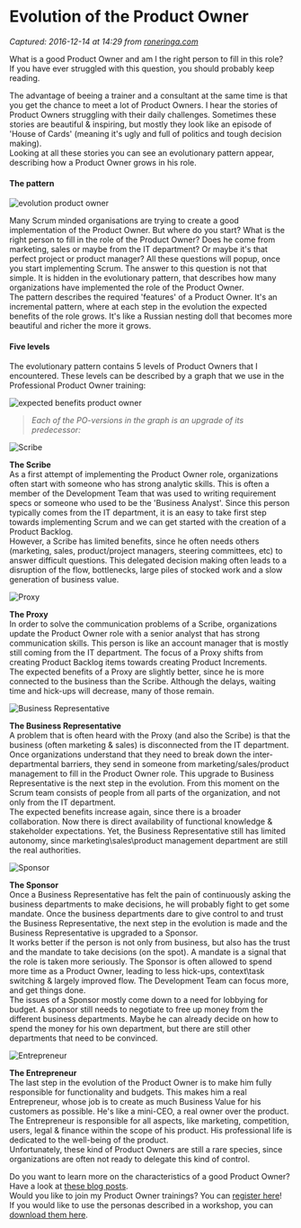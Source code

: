# Evolution of the Product Owner

_Captured: 2016-12-14 at 14:29 from [roneringa.com](http://roneringa.com/evolution-product-owner/)_

What is a good Product Owner and am I the right person to fill in this role?  
If you have ever struggled with this question, you should probably keep reading.

The advantage of beeing a trainer and a consultant at the same time is that you get the chance to meet a lot of Product Owners. I hear the stories of Product Owners struggling with their daily challenges. Sometimes these stories are beautiful & inspiring, but mostly they look like an episode of 'House of Cards' (meaning it's ugly and full of politics and tough decision making).  
Looking at all these stories you can see an evolutionary pattern appear, describing how a Product Owner grows in his role.

#### The pattern

![evolution product owner](https://i2.wp.com/roneringa.com/wp-content/uploads/2016/06/Matrushka.jpg?resize=300%2C150)

Many Scrum minded organisations are trying to create a good implementation of the Product Owner. But where do you start? What is the right person to fill in the role of the Product Owner? Does he come from marketing, sales or maybe from the IT department? Or maybe it's that perfect project or product manager? All these questions will popup, once you start implementing Scrum. The answer to this question is not that simple. It is hidden in the evolutionary pattern, that describes how many organizations have implemented the role of the Product Owner.  
The pattern describes the required 'features' of a Product Owner. It's an incremental pattern, where at each step in the evolution the expected benefits of the role grows. It's like a Russian nesting doll that becomes more beautiful and richer the more it grows.

#### Five levels

The evolutionary pattern contains 5 levels of Product Owners that I encountered. These levels can be described by a graph that we use in the Professional Product Owner training:

![expected benefits product owner](https://i1.wp.com/roneringa.com/wp-content/uploads/2016/06/ExpectedBenefitsPO.png?w=768)

> _Each of the PO-versions in the graph is an upgrade of its predecessor:_

![Scribe](https://i2.wp.com/roneringa.com/wp-content/uploads/2016/06/Scribe.jpg?resize=300%2C300)

**The Scribe**  
As a first attempt of implementing the Product Owner role, organizations often start with someone who has strong analytic skills. This is often a member of the Development Team that was used to writing requirement specs or someone who used to be the 'Business Analyst'. Since this person typically comes from the IT department, it is an easy to take first step towards implementing Scrum and we can get started with the creation of a Product Backlog.  
However, a Scribe has limited benefits, since he often needs others (marketing, sales, product/project managers, steering committees, etc) to answer difficult questions. This delegated decision making often leads to a disruption of the flow, bottlenecks, large piles of stocked work and a slow generation of business value.

![Proxy](https://i1.wp.com/roneringa.com/wp-content/uploads/2016/06/Proxy.jpg?resize=300%2C300)

**The Proxy**  
In order to solve the communication problems of a Scribe, organizations update the Product Owner role with a senior analyst that has strong communication skills. This person is like an account manager that is mostly still coming from the IT department. The focus of a Proxy shifts from creating Product Backlog items towards creating Product Increments.  
The expected benefits of a Proxy are slightly better, since he is more connected to the business than the Scribe. Although the delays, waiting time and hick-ups will decrease, many of those remain.

![Business Representative](https://i0.wp.com/roneringa.com/wp-content/uploads/2016/06/BusinessRepresentative.jpg?resize=300%2C300)

**The Business Representative**  
A problem that is often heard with the Proxy (and also the Scribe) is that the business (often marketing & sales) is disconnected from the IT department. Once organizations understand that they need to break down the inter-departmental barriers, they send in someone from marketing/sales/product management to fill in the Product Owner role. This upgrade to Business Representative is the next step in the evolution. From this moment on the Scrum team consists of people from all parts of the organization, and not only from the IT department.  
The expected benefits increase again, since there is a broader collaboration. Now there is direct availability of functional knowledge & stakeholder expectations. Yet, the Business Representative still has limited autonomy, since marketing\sales\product management department are still the real authorities.

![Sponsor](https://i2.wp.com/roneringa.com/wp-content/uploads/2016/06/Sponsor.jpg?resize=300%2C300)

**The Sponsor**  
Once a Business Representative has felt the pain of continuously asking the business departments to make decisions, he will probably fight to get some mandate. Once the business departments dare to give control to and trust the Business Representative, the next step in the evolution is made and the Business Representative is upgraded to a Sponsor.  
It works better if the person is not only from business, but also has the trust and the mandate to take decisions (on the spot). A mandate is a signal that the role is taken more seriously. The Sponsor is often allowed to spend more time as a Product Owner, leading to less hick-ups, context\task switching & largely improved flow. The Development Team can focus more, and get things done.  
The issues of a Sponsor mostly come down to a need for lobbying for budget. A sponsor still needs to negotiate to free up money from the different business departments. Maybe he can already decide on how to spend the money for his own department, but there are still other departments that need to be convinced.

![Entrepreneur](https://i0.wp.com/roneringa.com/wp-content/uploads/2016/06/Entrepreneur.jpg?resize=300%2C300)

**The Entrepreneur**  
The last step in the evolution of the Product Owner is to make him fully responsible for functionality and budgets. This makes him a real Entrepreneur, whose job is to create as much Business Value for his customers as possible. He's like a mini-CEO, a real owner over the product.  
The Entrepreneur is responsible for all aspects, like marketing, competition, users, legal & finance within the scope of his product. His professional life is dedicated to the well-being of the product.  
Unfortunately, these kind of Product Owners are still a rare species, since organizations are often not ready to delegate this kind of control.

Do you want to learn more on the characteristics of a good Product Owner? Have a look at [these blog posts](https://blog.scrum.org/?s=product+owner&submit=Search).  
Would you like to join my Product Owner trainings? You can [register here](http://courses.scrum.org/about/ron-eringa)!  
If you would like to use the personas described in a workshop, you can [download them here](http://roneringa.com/wp-content/uploads/2016/06/Personas.pdf).
